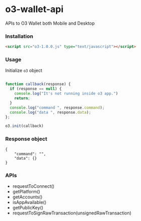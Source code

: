 # o3-wallet-api
APIs to O3 Wallet both Mobile and Desktop


### Installation

```html
<script src="o3-1.0.0.js" type="text/javascript"></script>
```

### Usage

Initialize `o3` object
```js

function callback(response) {
  if (response == null) {
    console.log("It's not running inside o3 app.")
    return;
  }
  console.log("command ", response.command);
  console.log("data ", response.data);
};

o3.init(callback)
```

### Response object

```
{
	"command": "",
	"data": {}
}
```

### APIs

- requestToConnect()
- getPlatform()
- getAccounts() 
- isAppAvailable()
- getPublicKey()
- requestToSignRawTransaction(unsignedRawTransaction)
